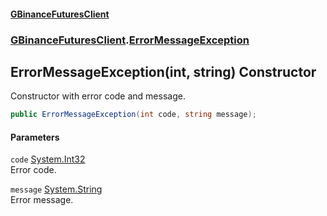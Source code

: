 #### [GBinanceFuturesClient](./index.md 'index')
### [GBinanceFuturesClient](./GBinanceFuturesClient.md 'GBinanceFuturesClient').[ErrorMessageException](./GBinanceFuturesClient-ErrorMessageException.md 'GBinanceFuturesClient.ErrorMessageException')
## ErrorMessageException(int, string) Constructor
Constructor with error code and message.  
```csharp
public ErrorMessageException(int code, string message);
```
#### Parameters
<a name='GBinanceFuturesClient-ErrorMessageException-ErrorMessageException(int_string)-code'></a>
`code` [System.Int32](https://docs.microsoft.com/en-us/dotnet/api/System.Int32 'System.Int32')  
Error code.  
  
<a name='GBinanceFuturesClient-ErrorMessageException-ErrorMessageException(int_string)-message'></a>
`message` [System.String](https://docs.microsoft.com/en-us/dotnet/api/System.String 'System.String')  
Error message.  
  
